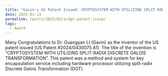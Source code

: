 ```yaml
---
title: "Gavin's US Patent Issued: CRYPTOSYSTEM WITH UTILIZING SPLIT-RADIX DISCRETE GALOIS TRANSFORMATION"
date: 2025-01-13
permalink: /posts/2025/01/srdgt-patent-issue/
tags:
  - Award
---
```


Many Congratulations to Dr. Guangyan LI (Gavin) as the inventor of the US patent issued (US Patent #2024/0430075 A1). The title of the invention is “CRYPTOSYSTEM WITH UTILIZING SPLIT-RADIX DISCRETE GALOIS TRANSFORMATION”. This patent was a method and system for key encapsulation service including hardware processor utilizing split-radix Discrete Galois Transformation (DGT).
